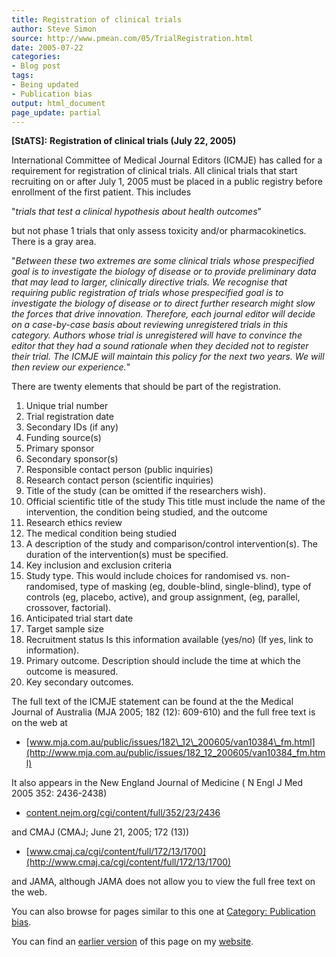```yaml
---
title: Registration of clinical trials
author: Steve Simon
source: http://www.pmean.com/05/TrialRegistration.html
date: 2005-07-22
categories:
- Blog post
tags:
- Being updated
- Publication bias
output: html_document
page_update: partial
---
```

**[StATS]:** **Registration of clinical trials (July
22, 2005)**

International Committee of Medical Journal Editors (ICMJE) has called
for a requirement for registration of clinical trials. All clinical
trials that start recruiting on or after July 1, 2005 must be placed
in a public registry before enrollment of the first patient. This
includes

"*trials that test a clinical hypothesis about health outcomes*"

but not phase 1 trials that only assess toxicity and/or
pharmacokinetics. There is a gray area.

"*Between these two extremes are some clinical trials whose
prespecified goal is to investigate the biology of disease or to
provide preliminary data that may lead to larger, clinically
directive trials. We recognise that requiring public registration of
trials whose prespecified goal is to investigate the biology of
disease or to direct further research might slow the forces that
drive innovation. Therefore, each journal editor will decide on a
case-by-case basis about reviewing unregistered trials in this
category. Authors whose trial is unregistered will have to convince
the editor that they had a sound rationale when they decided not to
register their trial. The ICMJE will maintain this policy for the
next two years. We will then review our experience.*"

There are twenty elements that should be part of the registration.

1.  Unique trial number
2.  Trial registration date
3.  Secondary IDs (if any)
4.  Funding source(s)
5.  Primary sponsor
6.  Secondary sponsor(s)
7.  Responsible contact person (public inquiries)
8.  Research contact person (scientific inquiries)
9.  Title of the study (can be omitted if the researchers wish).
10. Official scientific title of the study This title must include the
name of the intervention, the condition being studied, and the
outcome
11. Research ethics review
12. The medical condition being studied
13. A description of the study and comparison/control intervention(s).
The duration of the intervention(s) must be specified.
14. Key inclusion and exclusion criteria
15. Study type. This would include choices for randomised vs.
non-randomised, type of masking (eg, double-blind, single-blind),
type of controls (eg, placebo, active), and group assignment, (eg,
parallel, crossover, factorial).
16. Anticipated trial start date
17. Target sample size
18. Recruitment status Is this information available (yes/no) (If yes,
link to information).
19. Primary outcome. Description should include the time at which the
outcome is measured.
20. Key secondary outcomes.

The full text of the ICMJE statement can be found at the the Medical
Journal of Australia (MJA 2005; 182 (12): 609-610) and the full free
text is on the web at

- [www.mja.com.au/public/issues/182\_12\_200605/van10384\_fm.html](http://www.mja.com.au/public/issues/182_12_200605/van10384_fm.html)

It also appears in the New England Journal of Medicine ( N Engl J Med
2005 352: 2436-2438)

- [content.nejm.org/cgi/content/full/352/23/2436](http://content.nejm.org/cgi/content/full/352/23/2436)

and CMAJ (CMAJ; June 21, 2005; 172 (13))

- [www.cmaj.ca/cgi/content/full/172/13/1700](http://www.cmaj.ca/cgi/content/full/172/13/1700)

and JAMA, although JAMA does not allow you to view the full free text
on the web.

 You can also browse
for pages similar to this one at [Category: Publication
bias](../category/PublicationBias.html).

You can find an [earlier version][sim1] of this page on my [website][sim2].

[sim1]: http://www.pmean.com/05/TrialRegistration.html
[sim2]: http://www.pmean.com

